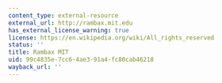 ```yaml
---
content_type: external-resource
external_url: http://rambax.mit.edu
has_external_license_warning: true
license: https://en.wikipedia.org/wiki/All_rights_reserved
status: ''
title: Rambax MIT
uid: 99c4835e-7cc6-4ae3-91a4-fc80cab46218
wayback_url: ''
---
```

